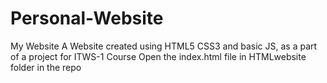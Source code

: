 # Personal-Website
My Website
A Website created using HTML5 CSS3 and basic JS, as a part of a project for ITWS-1 Course
Open the index.html file in HTMLwebsite folder in the repo
